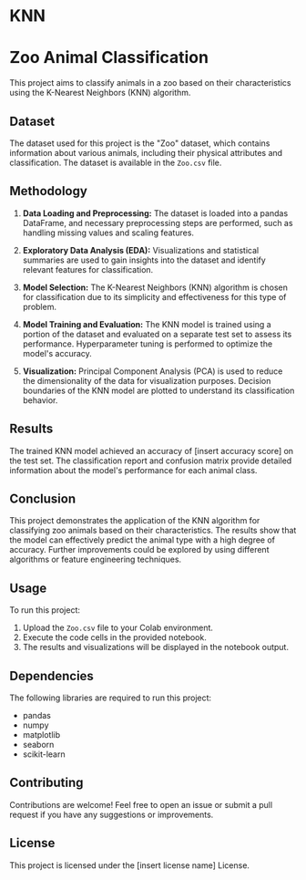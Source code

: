 # KNN
# Zoo Animal Classification

This project aims to classify animals in a zoo based on their characteristics using the K-Nearest Neighbors (KNN) algorithm.

## Dataset

The dataset used for this project is the "Zoo" dataset, which contains information about various animals, including their physical attributes and classification. The dataset is available in the `Zoo.csv` file.

## Methodology

1. **Data Loading and Preprocessing:** The dataset is loaded into a pandas DataFrame, and necessary preprocessing steps are performed, such as handling missing values and scaling features.

2. **Exploratory Data Analysis (EDA):** Visualizations and statistical summaries are used to gain insights into the dataset and identify relevant features for classification.

3. **Model Selection:** The K-Nearest Neighbors (KNN) algorithm is chosen for classification due to its simplicity and effectiveness for this type of problem.

4. **Model Training and Evaluation:** The KNN model is trained using a portion of the dataset and evaluated on a separate test set to assess its performance. Hyperparameter tuning is performed to optimize the model's accuracy.

5. **Visualization:** Principal Component Analysis (PCA) is used to reduce the dimensionality of the data for visualization purposes. Decision boundaries of the KNN model are plotted to understand its classification behavior.

## Results

The trained KNN model achieved an accuracy of [insert accuracy score] on the test set. The classification report and confusion matrix provide detailed information about the model's performance for each animal class.

## Conclusion

This project demonstrates the application of the KNN algorithm for classifying zoo animals based on their characteristics. The results show that the model can effectively predict the animal type with a high degree of accuracy. Further improvements could be explored by using different algorithms or feature engineering techniques.

## Usage

To run this project:

1. Upload the `Zoo.csv` file to your Colab environment.
2. Execute the code cells in the provided notebook.
3. The results and visualizations will be displayed in the notebook output.

## Dependencies

The following libraries are required to run this project:

* pandas
* numpy
* matplotlib
* seaborn
* scikit-learn

## Contributing

Contributions are welcome! Feel free to open an issue or submit a pull request if you have any suggestions or improvements.

## License

This project is licensed under the [insert license name] License.

